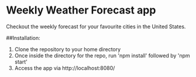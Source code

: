 # Weekly Weather Forecast app

Checkout the weekly forecast for your favourite cities in the United States.

##Installation:

1. Clone the repository to your home directory
2. Once inside the directory for the repo, run 'npm install' followed by 'npm start'
3. Access the app via http://localhost:8080/

